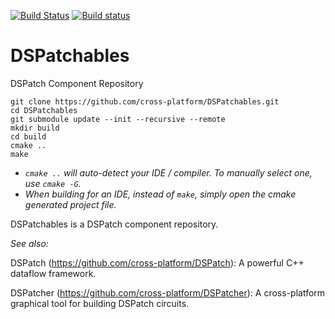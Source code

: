 [![Build Status](https://travis-ci.org/MarcusTomlinson/DSPatchables.svg?branch=master)](https://travis-ci.org/MarcusTomlinson/DSPatchables)
[![Build status](https://ci.appveyor.com/api/projects/status/7lixlpl0699oxb73/branch/master?svg=true)](https://ci.appveyor.com/project/MarcusTomlinson/dspatchables/branch/master)

# DSPatchables
DSPatch Component Repository

```
git clone https://github.com/cross-platform/DSPatchables.git
cd DSPatchables
git submodule update --init --recursive --remote
mkdir build
cd build
cmake ..
make
```

- *`cmake ..` will auto-detect your IDE / compiler. To manually select one, use `cmake -G`.*
- *When building for an IDE, instead of `make`, simply open the cmake generated project file.*

DSPatchables is a DSPatch component repository.

*See also:*

DSPatch (https://github.com/cross-platform/DSPatch): A powerful C++ dataflow framework.

DSPatcher (https://github.com/cross-platform/DSPatcher): A cross-platform graphical tool for building DSPatch circuits.
